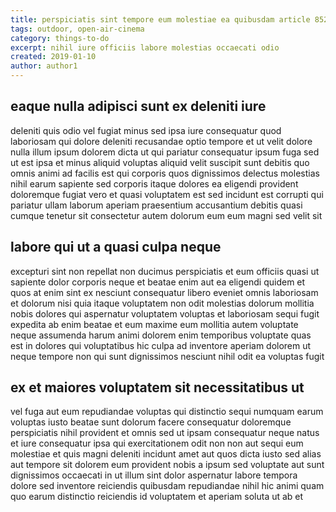 ```yaml
---
title: perspiciatis sint tempore eum molestiae ea quibusdam article 8529
tags: outdoor, open-air-cinema
category: things-to-do
excerpt: nihil iure officiis labore molestias occaecati odio
created: 2019-01-10
author: author1
---
```


## eaque nulla adipisci sunt ex deleniti iure

deleniti quis odio vel fugiat minus sed ipsa iure consequatur quod laboriosam qui dolore deleniti recusandae optio tempore et ut velit dolore nulla illum ipsum dolorem dicta ut qui pariatur consequatur ipsum fuga sed ut est ipsa et minus aliquid voluptas aliquid velit suscipit sunt debitis quo omnis animi ad facilis est qui corporis quos dignissimos delectus molestias nihil earum sapiente sed corporis itaque dolores ea eligendi provident doloremque fugiat vero et quasi voluptatem est sed incidunt est corrupti qui pariatur ullam laborum aperiam praesentium accusantium debitis quasi cumque tenetur sit consectetur autem dolorum eum eum magni sed velit sit

## labore qui ut a quasi culpa neque

excepturi sint non repellat non ducimus perspiciatis et eum officiis quasi ut sapiente dolor corporis neque et beatae enim aut ea eligendi quidem et quos at enim sint ex nesciunt consequatur libero eveniet omnis laboriosam et dolorum nisi quia itaque voluptatem non odit molestias dolorum mollitia nobis dolores qui aspernatur voluptatem voluptas et laboriosam sequi fugit expedita ab enim beatae et eum maxime eum mollitia autem voluptate neque assumenda harum animi dolorem enim temporibus voluptate quas est in dolores qui voluptatibus hic culpa ad inventore aperiam dolorem ut neque tempore non qui sunt dignissimos nesciunt nihil odit ea voluptas fugit

## ex et maiores voluptatem sit necessitatibus ut

vel fuga aut eum repudiandae voluptas qui distinctio sequi numquam earum voluptas iusto beatae sunt dolorum facere consequatur doloremque perspiciatis nihil provident et omnis sed ut ipsam consequatur neque natus et iure consequatur ipsa qui exercitationem odit non non aut sequi eum molestiae et quis magni deleniti incidunt amet aut quos dicta iusto sed alias aut tempore sit dolorem eum provident nobis a ipsum sed voluptate aut sunt dignissimos occaecati in ut illum sint dolor aspernatur labore tempora dolore sed inventore reiciendis quibusdam repudiandae nihil hic animi quam quo earum distinctio reiciendis id voluptatem et aperiam soluta ut ab et

